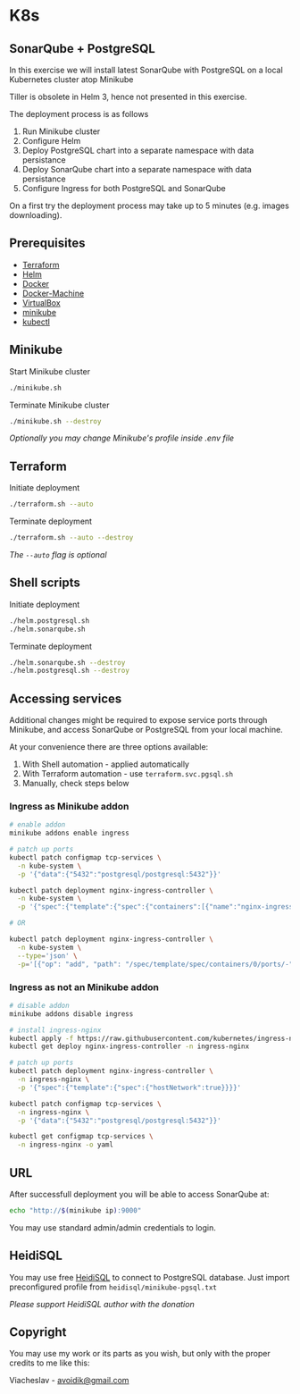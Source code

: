 # K8s

## SonarQube + PostgreSQL

In this exercise we will install latest SonarQube with PostgreSQL on a local Kubernetes cluster atop Minikube

Tiller is obsolete in Helm 3, hence not presented in this exercise.

The deployment process is as follows

1. Run Minikube cluster
1. Configure Helm
1. Deploy PostgreSQL chart into a separate namespace with data persistance
1. Deploy SonarQube chart into a separate namespace with data persistance
1. Configure Ingress for both PostgreSQL and SonarQube

On a first try the deployment process may take up to 5 minutes (e.g. images downloading).

## Prerequisites

- [Terraform](https://www.terraform.io/)
- [Helm](https://github.com/helm/helm/releases)
- [Docker](https://hub.docker.com/search?offering=community&q=&type=edition)
- [Docker-Machine](https://github.com/docker/machine/releases)
- [VirtualBox](https://www.virtualbox.org/wiki/Downloads)
- [minikube](https://github.com/kubernetes/minikube/releases)
- [kubectl](https://kubernetes.io/docs/tasks/tools/install-kubectl/)

## Minikube

Start Minikube cluster

```bash
./minikube.sh
```

Terminate Minikube cluster

```bash
./minikube.sh --destroy
```

*Optionally you may change Minikube's profile inside .env file*

## Terraform

Initiate deployment

```bash
./terraform.sh --auto
```

Terminate deployment

```bash
./terraform.sh --auto --destroy
```

*The `--auto` flag is optional*

## Shell scripts

Initiate deployment

```bash
./helm.postgresql.sh
./helm.sonarqube.sh
```

Terminate deployment

```bash
./helm.sonarqube.sh --destroy
./helm.postgresql.sh --destroy
```

## Accessing services

Additional changes might be required to expose service ports through Minikube, and access SonarQube or PostgreSQL from your local machine.

At your convenience there are three options available:

1. With Shell automation - applied automatically
1. With Terraform automation - use `terraform.svc.pgsql.sh`
1. Manually, check steps below

### Ingress as Minikube addon

```bash
# enable addon
minikube addons enable ingress

# patch up ports
kubectl patch configmap tcp-services \
  -n kube-system \
  -p '{"data":{"5432":"postgresql/postgresql:5432"}}'

kubectl patch deployment nginx-ingress-controller \
  -n kube-system \
  -p '{"spec":{"template":{"spec":{"containers":[{"name":"nginx-ingress-controller","ports":[{"containerPort":5432,"protocol":"TCP","hostPort":5432}]}]}}}}'

# OR

kubectl patch deployment nginx-ingress-controller \
  -n kube-system \
  --type='json' \
  -p='[{"op": "add", "path": "/spec/template/spec/containers/0/ports/-", "value": {"containerPort": 5432, "protocol": "TCP", "hostPort": 5432}}]'
```

### Ingress as not an Minikube addon

```bash
# disable addon
minikube addons disable ingress

# install ingress-nginx
kubectl apply -f https://raw.githubusercontent.com/kubernetes/ingress-nginx/master/deploy/static/mandatory.yaml
kubectl get deploy nginx-ingress-controller -n ingress-nginx

# patch up ports
kubectl patch deployment nginx-ingress-controller \
  -n ingress-nginx \
  -p '{"spec":{"template":{"spec":{"hostNetwork":true}}}}'

kubectl patch configmap tcp-services \
  -n ingress-nginx \
  -p '{"data":{"5432":"postgresql/postgresql:5432"}}'

kubectl get configmap tcp-services \
  -n ingress-nginx -o yaml
```

## URL

After successfull deployment you will be able to access SonarQube at:

```bash
echo "http://$(minikube ip):9000"
```

You may use standard admin/admin credentials to login.

## HeidiSQL

You may use free [HeidiSQL](https://www.heidisql.com/) to connect to PostgreSQL database. Just import preconfigured profile from `heidisql/minikube-pgsql.txt`

*Please support HeidiSQL author with the donation*

## Copyright

You may use my work or its parts as you wish, but only with the proper credits to me like this:

Viacheslav - avoidik@gmail.com
